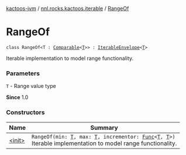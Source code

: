 [kactoos-jvm](../../index.md) / [nnl.rocks.kactoos.iterable](../index.md) / [RangeOf](./index.md)

# RangeOf

`class RangeOf<T : `[`Comparable`](https://kotlinlang.org/api/latest/jvm/stdlib/kotlin/-comparable/index.html)`<`[`T`](index.md#T)`>> : `[`IterableEnvelope`](../-iterable-envelope/index.md)`<`[`T`](index.md#T)`>`

Iterable implementation to model range functionality.

### Parameters

`T` - Range value type

**Since**
1.0

### Constructors

| Name | Summary |
|---|---|
| [&lt;init&gt;](-init-.md) | `RangeOf(min: `[`T`](index.md#T)`, max: `[`T`](index.md#T)`, incrementor: `[`Func`](../../nnl.rocks.kactoos/-func/index.md)`<`[`T`](index.md#T)`, `[`T`](index.md#T)`>)`<br>Iterable implementation to model range functionality. |
